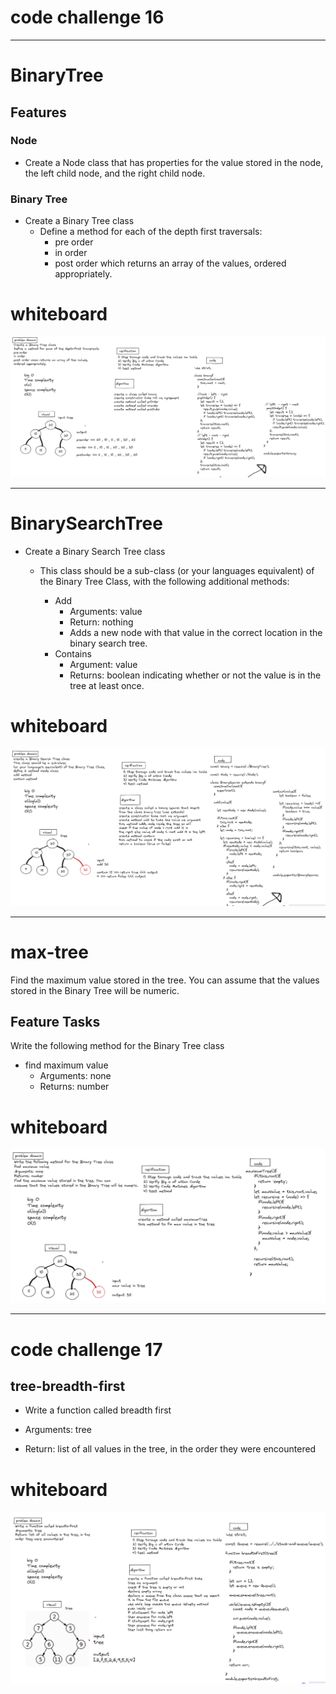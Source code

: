 # code challenge 16

------------------------

# BinaryTree 

## Features

### Node

- Create a Node class that has properties for the value stored in the node, the left child node, and the right child node.


### Binary Tree

- Create a Binary Tree class
     + Define a method for each of the depth first traversals:
         - pre order
         - in order
         - post order which returns an array of the values, ordered appropriately.

# whiteboard 

![binary tree](./imageWhiteBoard/codechallenge15.PNG)


-------------------------

# BinarySearchTree 

- Create a Binary Search Tree class

    - This class should be a sub-class (or your languages equivalent) of the Binary Tree Class, with the following additional methods:

        + Add
            - Arguments: value
            - Return: nothing
            - Adds a new node with that value in the correct location in the binary search tree.
        + Contains
            - Argument: value
            - Returns: boolean indicating whether or not the value is in the tree at least once.


# whiteboard  

![BinarySearchTree](./imageWhiteBoard/codechallenge15part2.PNG)


-------------------------

# max-tree

Find the maximum value stored in the tree. You can assume that the values stored in the Binary Tree will be numeric.

## Feature Tasks

Write the following method for the Binary Tree class

- find maximum value
     - Arguments: none
     - Returns: number


# whiteboard 

![max-tree](./imageWhiteBoard/challenge16.PNG)


------------------------

# code challenge 17

## tree-breadth-first

+ Write a function called breadth first

+ Arguments: tree

+ Return: list of all values in the tree, in the order they were encountered

# whiteboard 

![tree-breadth-first](./imageWhiteBoard/codechallenge17.PNG)
